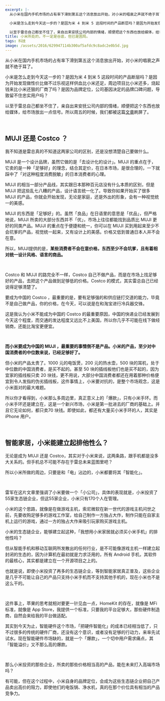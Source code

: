 ```yaml
---
excerpt: |-
  从小米在国内手机市场的占有率下滑到第五这个消息放出开始，对小米的唱衰之声就不绝于耳了。

  小米是怎么走到今天这一步的？是因为米 4 到米 5 这段时间的产品断层吗？是因为开始发现做性价比做不过乐视这样供血比小米还足，周边项目比小米还多，烧起钱来比小米还狠的厂商了吗？是因为品牌定位，公司基因决定的品牌口碑问题，导致留不住忠实用户吗？

  以至于雷总自己都坐不住了，亲自出来安抚公司内部的情绪，顺便把这个东西也放给媒体，给市场放出一点信号。所以周五的时候，我们都被这篇[文章](https://tech.qq.com/a/20160708/047330.htm)刷屏了。
title: 小米所处的，不一定是谷底，但已是困局。
tags: 科技
image: /assets/2016/629947114b300af5afdc9c8adc2e0b5d.jpg
---
```


从小米在国内手机市场的占有率下滑到第五这个消息放出开始，对小米的唱衰之声就不绝于耳了。

小米是怎么走到今天这一步的？是因为米 4 到米 5 这段时间的产品断层吗？是因为开始发现做性价比做不过乐视这样供血比小米还足，周边项目比小米还多，烧起钱来比小米还狠的厂商了吗？是因为品牌定位，公司基因决定的品牌口碑问题，导致留不住忠实用户吗？

以至于雷总自己都坐不住了，亲自出来安抚公司内部的情绪，顺便把这个东西也放给媒体，给市场放出一点信号。所以周五的时候，我们都被这篇[文章](https://tech.qq.com/a/20160708/047330.htm)刷屏了。

<br>

## MUJI 还是 Costco ？

我不知道是雷总真的不知道这两家公司的区别，还是没想清楚自己要做什么。

MUJI 是一个设计品牌，虽然它做的是「去设计化的设计」。MUJI 的重点在于，它卖的是一种「足够好」的理念，结合其定价，在日本市场，是很合理的，一下就踩中了「对这种程度消费脱敏」的日本消费者的心理。

MUJI 的相当一部分产品线，其实跟日本那种百元店没有什么本质的区别，但是 MUJI 把这些乱七八糟的产品，设计语言统一化了。导致你如果开始买了很多 MUJI 的产品，你就会开始发现，无论是家庭，还是外出的形象，会有一种视觉统一的美感。

MUJI 的东西是「足够好」的。虽然「良品」在日语里的意思是「优品」，但严格地说，MUJI 所卖的大部分东西并不「优」，市场上往往都能找到品质比 MUJI 更好的同类产品。MUJI 的重点在于便捷和统一，你可以在 MUJI 买到用起来至少不会坑爹的产品，视觉统一起来，又有设计上的美感。价格又低到普通日本人并不会在意。

所以，MUJI提供的是，**某些消费者不会在意价格，东西至少不会坑爹，且有着相对统一设计风格、语言的商品。**

<br>

Costco 和 MUJI 的路完全不一样，Costco 自己不做产品，而是在市场上找足够好的产品，去把这个产品做到足够低的价格。Costco 的模式，其实雷总自己已经说得足够清楚了。

要成为中国的 Costco ，最重要的是，要有足够强的和供应链打交道的能力，毕竟不是自己做产品，你的价格，在今天，可以说是在和淘宝进行冷兵器交锋。

这是我认为小米不能成为中国的 Costco 的最重要原因，中国的快递业已经发展到今天这个程度，而交通的发达程度又远比不上美国，所以你几乎不可能在线下做经销商，还能比淘宝更便宜。

<br>

**而小米要成为中国的 MUJI ，最重要的事情倒不是产品。小米的产品，至少对中国消费者的中位数来说，已经足够好了。**

但小米的产品太贵了。1000 元的电饭煲，200 元的热水壶，500 块的耳机，处于中位数的中国消费者，是买不起的。甚至 50 块的插线板他们也是买不起的，因为宜家的插线板只卖 20 块钱，更不用说，大部分中国消费者都还在用着那种价格便宜到令人发指的伪劣插线板，这件事情上，小米要对抗的，是整个市场观念，这是小米面对的最大难题。

所以你才看得到，小米那么多周边里，真正意义上的「爆款」，只有小米手环。而小米手环还是建立在，这是一个新兴市场，小米是第一批进去的厂商的基础上。并且它无论如何，都只卖70 块钱。即使如此，都还有大量买小米手环的人，其实是 iPhone 用户。

<br>

## 智能家居，小米能建立起排他性么？

无论是成为 MUJI 还是 Costco，其实对于小米来说，这两条路，跟手机都是没多大关系的。但手机总不可能不存在于雷总未来蓝图里吧？

所以小米所做的周边，只要是和「电」沾边的，小米都要将其「智能化」。

<br>

雷军在这片文章里强调了小米要做一个「小公司」，具体的表现就是，小米投资了55家生态链企业，但这55家企业，小米只有170个人在管理。

小米的这个思路，就像是在做游戏主机，索尼微软在新一世代的游戏主机问世之前，先要收购足够多的游戏工作室，给自己制作一方独占大作，制作只能在自家主机上运行的游戏，通过一方的独占大作来吸引玩家购买游戏主机。

小米的生态链企业，能够建立起这种，「我想用小米家居就必须买小米手机」的排他性吗？

但从智能手机和移动互联网所发散出的任何行业，是不可能像游戏主机一样建立起封闭的生态的，因为计算机在最初就是力求泛用的，所有 Android 手机，其软件的最核心，其实都是建立在一个开源项目之上的。

也就是说，即使小米投资了再多的生态链企业，等到智能家居真正普及，这些企业是几乎不可能让自己的产品只支持小米手机而不支持其他手机的，现在小米也不是这么干的。

<br>

这件事上，苹果的思考就相对要更一针见血一点，HomeKit 的存在，就像是 MFi 标准，就像是 App Store，我提供一个标准，只要我的平台足够大，那些硬件制造商，自然会来给我的平台做适配。

其实到今天为止，智能硬件这个市场，「把硬件智能化」的成本已经相当低了，只不过很多的传统的硬件厂商，还没有这个意识，或者没有足够的行动力，来率先试试水。现在智能硬件市场缺的，就是一个「爆款」，一个切中用户需求痛点，其「智能溢价」又不那么高的爆款。

<br>

那么小米投资的那些企业，所卖的那些价格相当高的产品，能在未来打入高端市场吗？

有可能，但在这个过程中，小米自身的品牌定位，会成为这些生态链企业把自己产品卖出高价的阻力，即使他们的电饭锅、净水机，真的在那个价位具有相当的产品竞争力。
